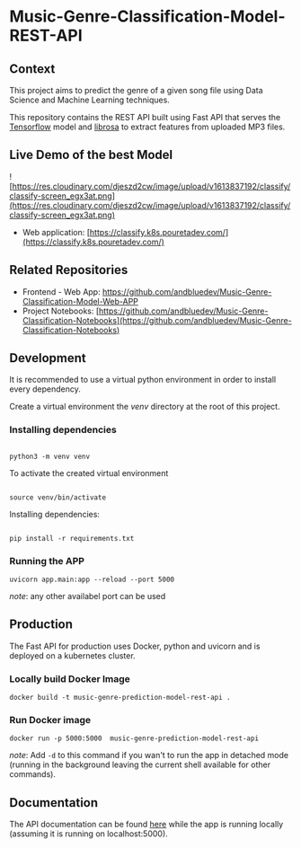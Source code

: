 # Music-Genre-Classification-Model-REST-API

## Context

This project aims to predict the genre of a given song file using Data Science and Machine Learning techniques.

This repository contains the REST API built using Fast API that serves the [Tensorflow](https://github.com/tensorflow/tensorflow) model and [librosa](https://github.com/librosa/librosa) to extract features from uploaded MP3 files.

## Live Demo of the best Model

![https://res.cloudinary.com/djeszd2cw/image/upload/v1613837192/classify/classify-screen_egx3at.png](https://res.cloudinary.com/djeszd2cw/image/upload/v1613837192/classify/classify-screen_egx3at.png)

- Web application: [https://classify.k8s.pouretadev.com/](https://classify.k8s.pouretadev.com/)

## Related Repositories

- Frontend - Web App: [https://github.com/andbluedev/Music-Genre-Classification-Model-Web-APP ](https://github.com/andbluedev/Music-Genre-Classification-Model-Web-APP)
- Project Notebooks: [https://github.com/andbluedev/Music-Genre-Classification-Notebooks](https://github.com/andbluedev/Music-Genre-Classification-Notebooks)

## Development

It is recommended to use a virtual python environment in order to install every dependency.

Create a virtual environment the _venv_ directory at the root of this project.

### Installing dependencies

``` 

python3 -m venv venv
```

To activate the created virtual environment

``` 

source venv/bin/activate
```

Installing dependencies:

``` 

pip install -r requirements.txt
```

### Running the APP

``` 
uvicorn app.main:app --reload --port 5000
```
*note*: any other availabel port can be used

## Production

The Fast API for production uses Docker, python and uvicorn and is deployed on a kubernetes cluster.

### Locally build Docker Image

``` 
docker build -t music-genre-prediction-model-rest-api .
```

### Run Docker image

```
docker run -p 5000:5000  music-genre-prediction-model-rest-api
```
*note*: Add `-d`  to this command if you wan't to run the app in detached mode (running in the background leaving the current shell available for other commands).

## Documentation

The API documentation can be found [here](localhost:5000/docs) while the app is running locally (assuming it is running on localhost:5000).

